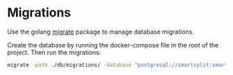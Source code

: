 # Migrations

Use the golang [migrate](https://github.com/golang-migrate/migrate) package to manage database migrations.

Create the database by running the docker-compose file in the root of the project. Then run the migrations:

```bash
migrate -path ./db/migrations/ -database "postgresql://smartsplit:smartsplit@localhost:5432/smartsplit?sslmode=disable" up
```